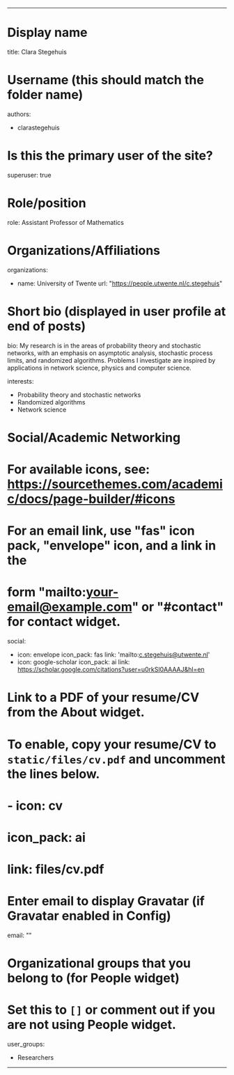 
---
# Display name
title: Clara Stegehuis

# Username (this should match the folder name)
authors:
- clarastegehuis

# Is this the primary user of the site?
superuser: true

# Role/position
role: Assistant Professor of Mathematics

# Organizations/Affiliations
organizations:
- name: University of Twente
  url: "https://people.utwente.nl/c.stegehuis"

# Short bio (displayed in user profile at end of posts)
bio: My research is in the areas of probability theory and stochastic networks, with an emphasis on asymptotic analysis, stochastic process limits, and randomized algorithms. Problems I investigate are inspired by applications in network science, physics and computer science.

interests:
- Probability theory and stochastic networks
- Randomized algorithms
- Network science

# Social/Academic Networking
# For available icons, see: https://sourcethemes.com/academic/docs/page-builder/#icons
#   For an email link, use "fas" icon pack, "envelope" icon, and a link in the
#   form "mailto:your-email@example.com" or "#contact" for contact widget.
social:
- icon: envelope
  icon_pack: fas
  link: 'mailto:c.stegehuis@utwente.nl'
- icon: google-scholar
  icon_pack: ai
  link: https://scholar.google.com/citations?user=u0rkSl0AAAAJ&hl=en
# Link to a PDF of your resume/CV from the About widget.
# To enable, copy your resume/CV to `static/files/cv.pdf` and uncomment the lines below.
# - icon: cv
#   icon_pack: ai
#   link: files/cv.pdf

# Enter email to display Gravatar (if Gravatar enabled in Config)
email: ""

# Organizational groups that you belong to (for People widget)
#   Set this to `[]` or comment out if you are not using People widget.
user_groups:
- Researchers
---
